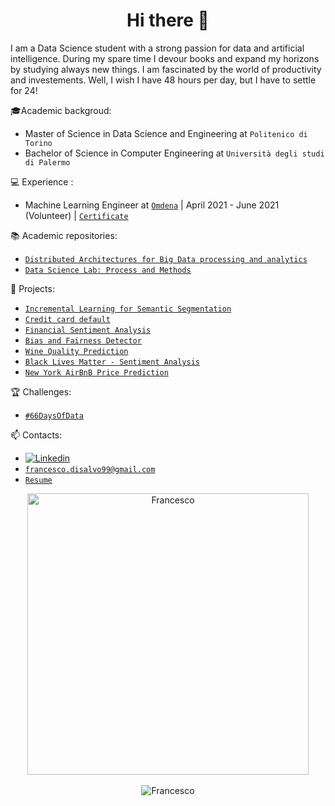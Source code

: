 <h1 align="center"> Hi there 👋<br/> </h1> 

I am a Data Science student with a strong passion for data and artificial intelligence. During my spare time I devour books and expand my horizons by studying always new things. I am fascinated by the world of productivity and investements. Well, I wish I have 48 hours per day, but I have to settle for 24! 


🎓Academic backgroud: 
* Master of Science in Data Science and Engineering at `Politenico di Torino` 
* Bachelor of Science in Computer Engineering at `Università degli studi di Palermo` 

💻 Experience :
* Machine Learning Engineer at [`Omdena`](https://omdena.com/) | April 2021 - June 2021 (Volunteer) | [`Certificate`](https://drive.google.com/file/d/10fQBl_Ka_vNTnCvq0duJIKSCbSVFWkou/view?usp=sharing)

📚 Academic repositories: 
* [`Distributed Architectures for Big Data processing and analytics`](https://github.com/francescodisalvo05/polito-distributed-architectures) 
* [`Data Science Lab: Process and Methods`](https://github.com/francescodisalvo05/polito-data-science-lab)

🔨 Projects: 
* [`Incremental Learning for Semantic Segmentation`](https://github.com/francescodisalvo05/incremental-learning-semantic-segmentation)
* [`Credit card default`](https://github.com/francescodisalvo05/credit-card-default)
* [`Financial Sentiment Analysis`](https://github.com/sicilian-scientists/financial-sentiment-analysis)
* [`Bias and Fairness Detector`](https://github.com/francescodisalvo05/bias-fairness-detector)
* [`Wine Quality Prediction`](https://github.com/francescodisalvo05/wine-quality-prediction)
* [`Black Lives Matter - Sentiment Analysis`](https://github.com/francescodisalvo05/Twitter-Black-Lives-Matter-SA)
* [`New York AirBnB Price Prediction`](https://github.com/francescodisalvo05/airbnb-price-prediction)

🏆 Challenges: 
* [`#66DaysOfData`](https://github.com/francescodisalvo05/66DaysOfData)

📫 Contacts:
* [![Linkedin](https://img.shields.io/badge/-LinkedIn-blue?style=flat&logo=Linkedin&logoColor=white)](https://www.linkedin.com/in/francescodisalvo-pa/)
* [`francesco.disalvo99@gmail.com`](mailto:francesco.disalvo99@gmail.com)
* [`Resume`](https://drive.google.com/file/d/19FWfsKlPg_hrvUecTPRihrbAkZqen_dr/view?usp=sharing)

<p align="center"> 
<img width="450"  src="https://github-readme-streak-stats.herokuapp.com?user=francescodisalvo05&theme=dark&hide_border=true" alt="Francesco " /> <br /><br />
<img  src="https://komarev.com/ghpvc/?username=your-github-username&color=blue" alt="Francesco " /> <br />
</p>
